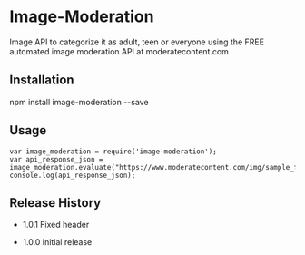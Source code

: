 Image-Moderation
=========

Image API to categorize it as adult, teen or everyone using the FREE automated image moderation API at moderatecontent.com

## Installation

  npm install image-moderation --save

## Usage

	var image_moderation = require('image-moderation');
	var api_response_json = image_moderation.evaluate("https://www.moderatecontent.com/img/sample_faces.jpg");
	console.log(api_response_json);

## Release History

* 1.0.1 Fixed header

* 1.0.0 Initial release